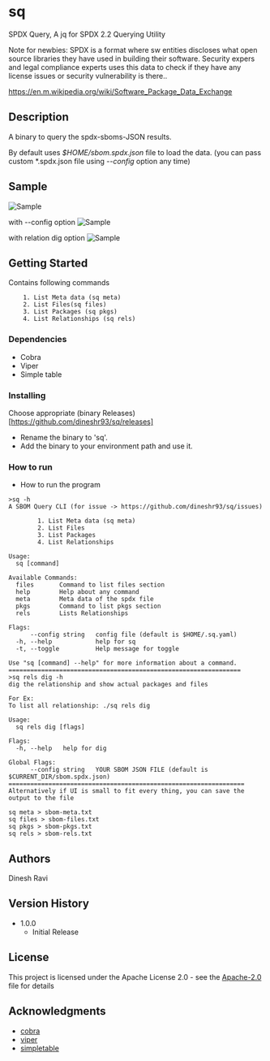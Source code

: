 # sq

SPDX Query, A jq for SPDX 2.2 Querying Utility

Note for newbies: SPDX is a format where sw entities discloses what open source libraries they have used in building their software. Security expers and legal compliance experts uses this data to check if they have any license issues or security vulnerability is there..

https://en.m.wikipedia.org/wiki/Software_Package_Data_Exchange

## Description

A binary to query the spdx-sboms-JSON results.

By default uses _$HOME/sbom.spdx.json_ file to load the data. (you can pass custom \*.spdx.json file using _--config_ option any time)

## Sample

![Sample](https://github.com/dineshr93/sq/blob/main/sample.png?raw=true)

with --config option
![Sample](https://github.com/dineshr93/sq/blob/main/sample2.png?raw=true)

with relation dig option
![Sample](https://github.com/dineshr93/sq/blob/main/dig.png?raw=true)

## Getting Started

Contains following commands

        1. List Meta data (sq meta)
        2. List Files(sq files)
        3. List Packages (sq pkgs)
        4. List Relationships (sq rels)

### Dependencies

- Cobra
- Viper
- Simple table

### Installing

Choose appropriate (binary Releases)[https://github.com/dineshr93/sq/releases]

- Rename the binary to 'sq'.
- Add the binary to your environment path and use it.

### How to run

- How to run the program

```
>sq -h
A SBOM Query CLI (for issue -> https://github.com/dineshr93/sq/issues)

        1. List Meta data (sq meta)
        2. List Files
        3. List Packages
        4. List Relationships

Usage:
  sq [command]

Available Commands:
  files       Command to list files section
  help        Help about any command
  meta        Meta data of the spdx file
  pkgs        Command to list pkgs section
  rels        Lists Relationships

Flags:
      --config string   config file (default is $HOME/.sq.yaml)
  -h, --help            help for sq
  -t, --toggle          Help message for toggle

Use "sq [command] --help" for more information about a command.
================================================================
>sq rels dig -h
dig the relationship and show actual packages and files

For Ex:
To list all relationship: ./sq rels dig

Usage:
  sq rels dig [flags]

Flags:
  -h, --help   help for dig

Global Flags:
      --config string   YOUR SBOM JSON FILE (default is $CURRENT_DIR/sbom.spdx.json)
=================================================================
Alternatively if UI is small to fit every thing, you can save the output to the file

sq meta > sbom-meta.txt
sq files > sbom-files.txt
sq pkgs > sbom-pkgs.txt
sq rels > sbom-rels.txt
```

## Authors

Dinesh Ravi

## Version History

- 1.0.0
  - Initial Release

## License

This project is licensed under the Apache License 2.0 - see the [Apache-2.0](LICENSE) file for details

## Acknowledgments

- [cobra](https://www.github.com/spf13/cobra)
- [viper](https://www.github.com/spf13/viper)
- [simpletable](https://www.github.com/alexeyco/simpletable)

